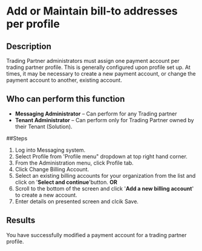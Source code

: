 # Add or Maintain bill-to addresses per profile
## Description
Trading Partner administrators must assign one payment account per trading partner profile. This is generally configured upon profile set up. At times, it may be necessary to create a new payment account, or change the payment account to another, existing account.
## Who can perform this function
* **Messaging Administrator** – Can perform for any Trading partner
* **Tenant Administrator** – Can perform only for Trading Partner owned by their Tenant (Solution).

##Steps
1. Log into Messaging system.
2. Select Profile from 'Profile menu" dropdown at top right hand corner.
3. From the Administration menu, click Profile tab.
4. Click Change Billing Account.
5. Select an existing billing accounts for your organization from the list and click on '**Select and continue**'button. **OR**
6. Scroll to the bottom of the screen and click '**Add a new billing account**' to create a new account.
7. Enter details on presented screen and clcik Save.

## Results

You have successfully modified a payment account for a trading partner profile.
